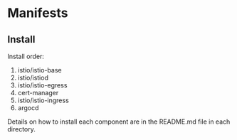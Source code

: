 # Manifests

## Install

Install order:

1. istio/istio-base
2. istio/istiod
3. istio/istio-egress
4. cert-manager
5. istio/istio-ingress
6. argocd

Details on how to install each component are in the README.md file in each directory.
